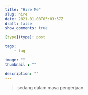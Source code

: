 ```yaml
---
title: "Hire Me"
slug: hire
date: 2021-01-08T05:03:57Z
draft: false
show_comments: true

[type](type): post

tags:
    - tag

image: ""
thumbnail : ""

description: ""
---
```

> sedang dalam masa pengerjaan
